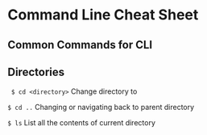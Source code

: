 # Command Line Cheat Sheet
## Common Commands for CLI

## Directories

``` $ cd <directory>```
Change directory to <directory>

```$ cd ..```
Changing or navigating back to parent directory

```$ ls```
List all the contents of current directory

